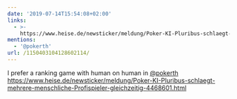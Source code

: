 ```yaml
---
date: '2019-07-14T15:54:08+02:00'
links:
  - >-
    https://www.heise.de/newsticker/meldung/Poker-KI-Pluribus-schlaegt-mehrere-menschliche-Profispieler-gleichzeitig-4468601.html
mentions:
  - '@pokerth'
url: /1150403104128602114/
---
```

I prefer a ranking game with human on human in [@pokerth](https://twitter.com/@pokerth) https://www.heise.de/newsticker/meldung/Poker-KI-Pluribus-schlaegt-mehrere-menschliche-Profispieler-gleichzeitig-4468601.html
